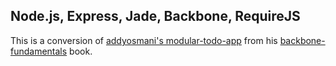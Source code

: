 Node.js, Express, Jade, Backbone, RequireJS
---

This is a conversion of 
[addyosmani's modular-todo-app](https://github.com/addyosmani/backbone-fundamentals/tree/master/practicals/modular-todo-app) from his
[backbone-fundamentals](https://github.com/addyosmani/backbone-fundamentals) book.